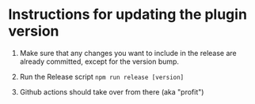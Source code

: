# Instructions for updating the plugin version

1. Make sure that any changes you want to include in the release are already committed, except for the version bump.

2. Run the Release script `npm run release [version]`

3. Github actions should take over from there (aka "profit")
